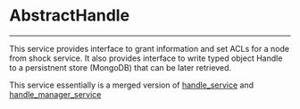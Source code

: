 
# AbstractHandle
---

This service provides interface to grant information and set ACLs for a node from shock service. It also provides interface to write typed object Handle to a persistnent store (MongoDB) that can be later retrieved.

This service essentially is a merged version of [handle_service](https://github.com/kbase/handle_service) and [handle_manager_service](https://github.com/kbase/handle_mngr)



